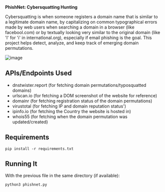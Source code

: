 **PhishNet: Cybersquatting Hunting**

Cybersquatting is when someone registers a domain name that is similar to a legitimate domain name, by capitalizing on common typographical errors made by web users when searching a domain in a browser (like facebool.com) or by textually looking very similar to the original domain (like 'l' for 'i' in internatlonal.org), especially if email phishing is the goal. This project helps detect, analyze, and keep track of emerging domain permutations. 

![image](https://github.com/srothlisberger6361/PhishNet/assets/39919375/e358d10d-c681-4622-9fd9-d6431b478e1b)
## APIs/Endpoints Used
* dnstwister.report (for fetching domain permutations/typosquatted domains)
* urlscan.io (for fetching a DOM screenshot of the website for reference)
* domainr (for fetching registration status of the domain permutations)
* virustotal (for fetching IP and domain reputation status')
* ipinfo.io (for fetching the Country the website is hosted in)
* whois55 (for fetching when the domain permutation was updated/created)
## Requirements
`pip install -r requirements.txt`

## Running It
With the previous file in the same directory (if available):

`python3 phishnet.py`
